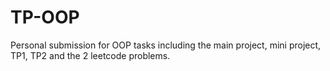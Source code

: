 # TP-OOP

Personal submission for OOP tasks including the main project, mini project, TP1, TP2 and the 2 leetcode problems.

